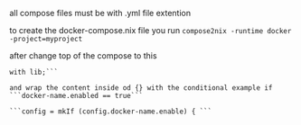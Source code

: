 all compose files must be with .yml file extention

to create the docker-compose.nix file you run ```compose2nix -runtime docker -project=myproject```

after change top of the compose to this 
```{ lib, config, pkgs, pkgs-unstable, inputs, vars, ... }:
with lib;```

and wrap the content inside od {} with the conditional example if ```docker-name.enabled == true```

```config = mkIf (config.docker-name.enable) { ```